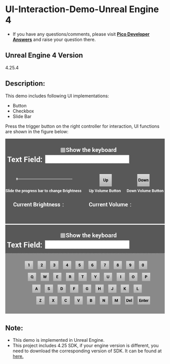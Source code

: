 # UI-Interaction-Demo-Unreal Engine 4

- If you have any questions/comments, please visit [**Pico Developer Answers**](https://devanswers.pico-interactive.com/) and raise your question there.

## Unreal Engine 4 Version
4.25.4


## Description:
This demo includes following UI implementations:
* Button    
* Checkbox   
* Slide Bar    

Press the trigger button on the right controller for interaction, UI functions are shown in the figure below:

   <img src="./ReadMeScreenshot/1-1.png"  width = "600"/>

   <img src="./ReadMeScreenshot/1-2.png"  width = "600"/>




## Note:
- This demo is implemented in Unreal Engine.
- This project includes 4.25 SDK, if your engine version is different, you need to download the corresponding version of SDK. It can be found at [here.](https://developer.pico-interactive.com/sdk/index?id=5)
